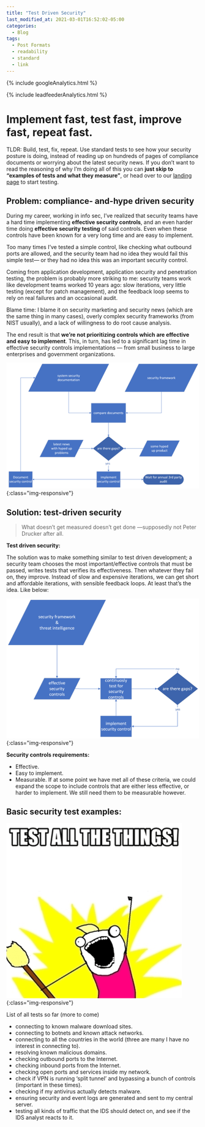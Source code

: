 ```yaml
---
title: "Test Driven Security"
last_modified_at: 2021-03-01T16:52:02-05:00
categories:
  - Blog
tags:
  - Post Formats
  - readability
  - standard
  - link
---
```

<!-- Google analytics -->
{% include googleAnalytics.html %}
<!-- leadfeeder analytics -->
{% include leadfeederAnalytics.html %}

# Implement fast, test fast, improve fast, repeat fast.
TLDR: Build, test, fix, repeat. Use standard tests to see how your security posture is doing, instead of reading up on hundreds of pages of compliance documents or worrying about the latest security news. If you don’t want to read the reasoning of why I’m doing all of this you can **just skip to “examples of tests and what they measure”**, or head over to our [landing page][securiful-landing] to start testing.

## Problem: compliance- and-hype driven security

During my career, working in info sec, I’ve realized that security teams have a hard time implementing **effective security controls**, and an even harder time doing **effective security testing** of said controls. Even when these controls have been known for a very long time and are easy to implement.

Too many times I’ve tested a simple control, like checking what outbound ports are allowed, and the security team had no idea they would fail this simple test— or they had no idea this was an important security control.

Coming from application development, application security and penetration testing, the problem is probably more striking to me: security teams work like development teams worked 10 years ago: slow iterations, very little testing (except for patch management), and the feedback loop seems to rely on real failures and an occasional audit.

Blame time: I blame it on security marketing and security news (which are the same thing in many cases), overly complex security frameworks (from NIST usually), and a lack of willingness to do root cause analysis.

The end result is that **we’re not prioritizing controls which are effective and easy to implement**. This, in turn, has led to a significant lag time in effective security controls implementations — from small business to large enterprises and government organizations.

![compliance and hype driven process](/assets/images/2021-03-01/static-security.png){:class="img-responsive"}



## Solution: test-driven security

> What doesn’t get measured doesn’t get done —supposedly not Peter Drucker after all.

**Test driven security:**

The solution was to make something similar to test driven development; a security team chooses the most important/effective controls that must be passed, writes tests that verifies its effectiveness. Then whatever they fail on, they improve. Instead of slow and expensive iterations, we can get short and affordable iterations, with sensible feedback loops. At least that’s the idea. Like below:

![test driven security](/assets/images/2021-03-01/test-driven-security.png){:class="img-responsive"}

**Security controls requirements:** 
* Effective.
* Easy to implement.
* Measurable.
If at some point we have met all of these criteria, we could expand the scope to include controls that are either less effective, or harder to implement. We still need them to be measurable however.



## Basic security test examples:

![test all the security things](/assets/images/2021-03-01/test-all-the-things.png){:class="img-responsive"}

List of all tests so far (more to come)
* connecting to known malware download sites.
* connecting to botnets and known attack networks.
* connecting to all the countries in the world (three are many I have no interest in connecting to).
* resolving known malicious domains.
* checking outbound ports to the Internet.
* checking inbound ports from the Internet.
* checking open ports and services inside my network.
* check if VPN is running ‘split tunnel’ and bypassing a bunch of controls (important in these times).
* checking if my antivirus actually detects malware.
* ensuring security and event logs are generated and sent to my central server.
* testing all kinds of traffic that the IDS should detect on, and see if the IDS analyst reacts to it.















[securiful-landing]: https://www.securiful.com
